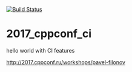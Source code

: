 [![Build Status](https://travis-ci.org/kozlosoft/2017_cppconf_ci.svg?branch=master)](https://travis-ci.org/kozlosoft/2017_cppconf_ci)

# 2017_cppconf_ci
hello world with CI features

http://2017.cppconf.ru/workshops/pavel-filonov
